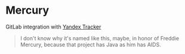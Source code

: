 # Mercury

GitLab integration with [Yandex Tracker](https://cloud.yandex.ru/services/tracker)

> I don't know why it's named like this, maybe, in honor of Freddie Mercury, because that project has Java as him has AIDS.
